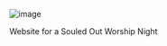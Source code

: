 ![image](https://user-images.githubusercontent.com/87910852/227830919-64e04c77-1867-4a3a-abe0-728da928d18f.png)

Website for a Souled Out Worship Night  


